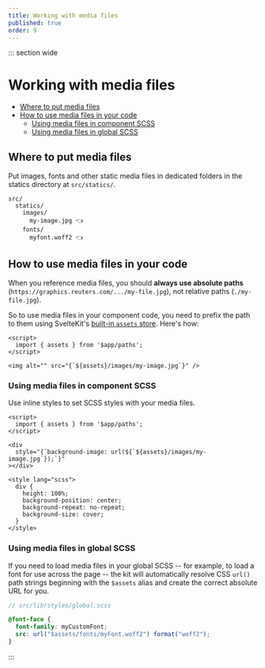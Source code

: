 ```yaml
---
title: Working with media files
published: true
order: 9
---
```


::: section wide

# Working with media files

- [Where to put media files](#where-to-put-media-files)
- [How to use media files in your code](#how-to-use-media-files-in-your-code)
  - [Using media files in component SCSS](#using-media-files-in-component-scss)
  - [Using media files in global SCSS](#using-media-files-in-global-scss)

## Where to put media files

Put images, fonts and other static media files in dedicated folders in the statics directory at `src/statics/`.

```
src/
  statics/
    images/
      my-image.jpg 👈
    fonts/
      myfont.woff2 👈
```

## How to use media files in your code

When you reference media files, you should **always use absolute paths** (`https://graphics.reuters.com/.../my-file.jpg`), not relative paths (`./my-file.jpg`).

So to use media files in your component code, you need to prefix the path to them using SvelteKit's [built-in `assets` store](https://kit.svelte.dev/docs/modules#$app-paths). Here's how:

```svelte
<script>
  import { assets } from '$app/paths';
</script>

<img alt="" src="{`${assets}/images/my-image.jpg`}" />
```

### Using media files in component SCSS

Use inline styles to set SCSS styles with your media files.

```svelte
<script>
  import { assets } from '$app/paths';
</script>

<div
  style="{`background-image: url(${`${assets}/images/my-image.jpg`});`}"
></div>

<style lang="scss">
  div {
    height: 100%;
    background-position: center;
    background-repeat: no-repeat;
    background-size: cover;
  }
</style>
```

### Using media files in global SCSS

If you need to load media files in your global SCSS -- for example, to load a font for use across the page -- the kit will automatically resolve CSS `url()` path strings beginning with the `$assets` alias and create the correct absolute URL for you.

```scss
// src/lib/styles/global.scss

@font-face {
  font-family: myCustomFont;
  src: url("$assets/fonts/myFont.woff2") format("woff2");
}
```

:::
